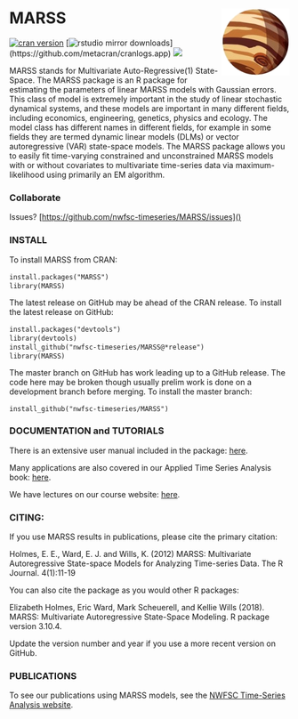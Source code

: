 MARSS <img src="logot.png" align="right" />
=====================================================

[![cran version](http://www.r-pkg.org/badges/version/MARSS)](https://cran.r-project.org/package=MARSS)
[![rstudio mirror downloads](http://cranlogs.r-pkg.org/badges/grand-total/MARSS?)](https://github.com/metacran/cranlogs.app)
[![](https://cranlogs.r-pkg.org/badges/MARSS?color=FFD700)](https://www.r-pkg.org/pkg/MARSS)

MARSS stands for Multivariate Auto-Regressive(1) State-Space. The MARSS package is an R package for estimating the parameters of linear MARSS models with Gaussian errors.  This class of model is extremely important in the study of linear stochastic dynamical systems, and these models are important in many different fields, including economics, engineering, genetics, physics and ecology.  The model class has different names in different fields, for example in some fields they are termed dynamic linear models (DLMs) or vector autoregressive (VAR) state-space models.  The MARSS package allows you to easily fit time-varying constrained and unconstrained MARSS models with or without covariates to multivariate time-series data via maximum-likelihood using primarily an EM algorithm.

### Collaborate

Issues? [https://github.com/nwfsc-timeseries/MARSS/issues]()

### INSTALL

To install MARSS from CRAN:

```
install.packages("MARSS")
library(MARSS)
```

The latest release on GitHub may be ahead of the CRAN release. To install the latest release on GitHub:
```
install.packages("devtools")
library(devtools)
install_github("nwfsc-timeseries/MARSS@*release")
library(MARSS)
```

The master branch on GitHub has work leading up to a GitHub release.  The code here may be broken though usually prelim work is done on a development branch before merging.  To install the master branch:
```
install_github("nwfsc-timeseries/MARSS")
```


### DOCUMENTATION and TUTORIALS

There is an extensive user manual included in the package:
[here](https://cran.r-project.org/web/packages/MARSS/vignettes/UserGuide.pdf).

Many applications are also covered in our Applied Time Series Analysis book: [here](https://nwfsc-timeseries.github.io/atsa-labs/).

We have lectures on our course website: [here](https://nwfsc-timeseries.github.io/atsa/).


### CITING:

If you use MARSS results in publications, please cite the primary citation:

Holmes, E. E., Ward, E. J. and Wills, K. (2012) MARSS: Multivariate Autoregressive State-space Models for Analyzing Time-series Data. The R Journal. 4(1):11-19

You can also cite the package as you would other R packages:

Elizabeth Holmes, Eric Ward, Mark Scheuerell, and Kellie Wills (2018). MARSS: Multivariate Autoregressive State-Space Modeling. R package version 3.10.4.

Update the version number and year if you use a more recent version on GitHub.

### PUBLICATIONS

To see our publications using MARSS models, see the [NWFSC Time-Series Analysis website](https://nwfsc-timeseries.github.io/).